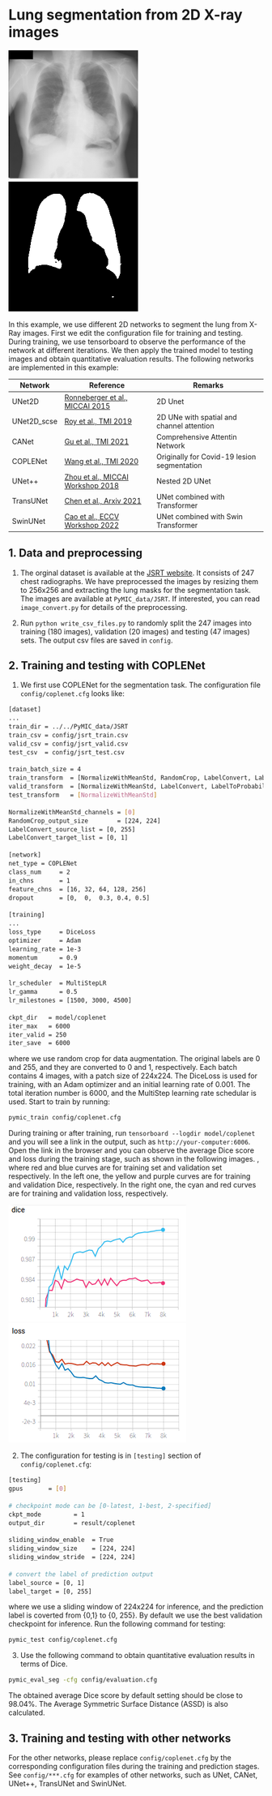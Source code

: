 # Lung segmentation from 2D X-ray images

![image_example](./picture/JPCLN002.png)
![label_example](./picture/JPCLN002_seg.png)

In this example, we use different 2D networks to segment the lung from X-Ray images. First we edit the configuration file for training and testing. During training, we use tensorboard to observe the performance of the network at different iterations. We then apply the trained model to testing images and obtain quantitative evaluation results. The following networks are implemented in this example:

|Network  |Reference | Remarks|
|---|---| ---|
|UNet2D | [Ronneberger et al., MICCAI 2015][unet_paper]|  2D Unet|
|UNet2D_scse |[Roy et al., TMI 2019][scse_paper]| 2D UNe with spatial and channel attention |
|CANet| [Gu et al., TMI 2021][canet_paper]| Comprehensive Attentin Network|
|COPLENet | [Wang et al., TMI 2020][coplenet]| Originally for Covid-19 lesion segmentation|
|UNet++ | [Zhou et al., MICCAI Workshop 2018][unet++]| Nested 2D UNet |
|TransUNet | [Chen et al., Arxiv 2021][transunet]|  UNet combined with Transformer |
|SwinUNet|  [Cao et al., ECCV Workshop 2022][swinunet]| UNet combined with Swin Transformer |

[unet_paper]:https://link.springer.com/chapter/10.1007/978-3-319-24574-4_28
[scse_paper]:https://ieeexplore.ieee.org/document/8447284
[canet_paper]:https://ieeexplore.ieee.org/abstract/document/9246575
[coplenet]:https://ieeexplore.ieee.org/document/9109297
[unet++]:https://link.springer.com/chapter/10.1007/978-3-030-00889-5_1
[transunet]:https://arxiv.org/abs/2102.04306
[swinunet]:https://link.springer.com/chapter/10.1007/978-3-031-25066-8_9

## 1. Data and preprocessing

1. The orginal dataset is available at the [JSRT website][jsrt_link]. It consists of 247 chest radiographs. We have preprocessed the images by resizing them to 256x256 and extracting the lung masks for the segmentation task. The images are available at `PyMIC_data/JSRT`. If interested, you can read `image_convert.py` for details of the preprocessing.  

2. Run `python write_csv_files.py` to randomly split the 247 images into training (180 images), validation (20 images) and testing (47 images) sets. The output csv files are saved in `config`.

[jsrt_link]:http://db.jsrt.or.jp/eng.php

## 2. Training and testing with COPLENet

1. We first use COPLENet for the segmentation task. The configuration file `config/coplenet.cfg` looks like: 

```bash
[dataset]
...
train_dir = ../../PyMIC_data/JSRT
train_csv = config/jsrt_train.csv
valid_csv = config/jsrt_valid.csv
test_csv  = config/jsrt_test.csv

train_batch_size = 4
train_transform  = [NormalizeWithMeanStd, RandomCrop, LabelConvert, LabelToProbability]
valid_transform  = [NormalizeWithMeanStd, LabelConvert, LabelToProbability]
test_transform   = [NormalizeWithMeanStd]

NormalizeWithMeanStd_channels = [0]
RandomCrop_output_size        = [224, 224]
LabelConvert_source_list = [0, 255]
LabelConvert_target_list = [0, 1]

[network]
net_type = COPLENet
class_num     = 2
in_chns       = 1
feature_chns  = [16, 32, 64, 128, 256]
dropout       = [0,  0,  0.3, 0.4, 0.5]

[training]
...
loss_type     = DiceLoss
optimizer     = Adam
learning_rate = 1e-3
momentum      = 0.9
weight_decay  = 1e-5

lr_scheduler  = MultiStepLR
lr_gamma      = 0.5
lr_milestones = [1500, 3000, 4500]

ckpt_dir   = model/coplenet
iter_max   = 6000
iter_valid = 250
iter_save  = 6000
```

where we use random crop for data augmentation. The original labels are 0 and 255, and they are converted to 0 and 1, respectively.  Each batch contains 4 images, with a patch size of 224x224. The DiceLoss is used for training, with an Adam optimizer and an initial learning rate of 0.001. The total iteration number is 6000, and the MultiStep learning rate schedular is used.  Start to train by running:

 
```bash
pymic_train config/coplenet.cfg
```

During training or after training, run `tensorboard --logdir model/coplenet` and you will see a link in the output, such as `http://your-computer:6006`. Open the link in the browser and you can observe the average Dice score and loss during the training stage, such as shown in the following images. , where red and blue curves are for training set and validation set respectively. In the left one, the yellow and purple curves are for training and validation Dice,  respectively.  In the right one, the cyan and red curves are for training and validation loss,  respectively. 

![avg_dice](./picture/jsrt_avg_dice.png)
![avg_loss](./picture/jsrt_avg_loss.png)


2. The configuration for testing is in `[testing]` section of `config/coplenet.cfg`:

```bash
[testing]
gpus       = [0]

# checkpoint mode can be [0-latest, 1-best, 2-specified]
ckpt_mode         = 1
output_dir        = result/coplenet

sliding_window_enable  = True
sliding_window_size    = [224, 224]
sliding_window_stride  = [224, 224]

# convert the label of prediction output
label_source = [0, 1]
label_target = [0, 255]
```

where we use a sliding window of 224x224 for inference, and the prediction label is coverted from {0,1} to {0, 255}. By default we use the best validation checkpoint for inference. Run the following command for testing:

```bash
pymic_test config/coplenet.cfg
```

3. Use the following command to obtain quantitative evaluation results in terms of Dice. 

```bash
pymic_eval_seg -cfg config/evaluation.cfg
```

The obtained average Dice score by default setting should be close to 98.04%. The Average Symmetric Surface Distance (ASSD) is also calculated. 


## 3. Training and testing with other networks

For the other networks, please replace `config/coplenet.cfg` by the corresponding configuration files during the training and prediction stages. See `config/***.cfg` for examples of other networks, such as UNet, CANet, UNet++, TransUNet and SwinUNet.


